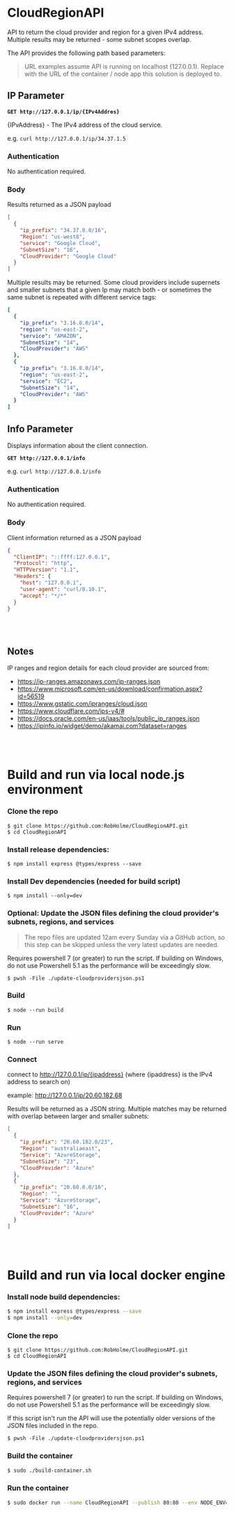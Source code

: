 # CloudRegionAPI
API to return the cloud provider and region for a given IPv4 address. Multiple results may be returned - some subnet scopes overlap. 


The API provides the following path based parameters:

>URL examples assume API is running on localhost (127.0.0.1). Replace with the URL of the container / node app this solution is deployed to.
## IP Parameter

__```GET http://127.0.0.1/ip/{IPv4Addres}```__

{IPvAddress} - The IPv4 address of the cloud service.

e.g. ```curl http://127.0.0.1/ip/34.37.1.5```

### Authentication
No authentication required.

### Body
Results returned as a JSON payload

```JSON
[
  {
    "ip_prefix": "34.37.0.0/16",
    "Region": "us-west8",
    "service": "Google Cloud",
    "SubnetSize": "16",
    "CloudProvider": "Google Cloud"
  }
]
```
Multiple results may be returned. Some cloud providers include supernets and smaller subnets that a given Ip may match both - or sometimes the same subnet is repeated with different service tags:

```yaml
[
  {
    "ip_prefix": "3.16.0.0/14",
    "region": "us-east-2",
    "service": "AMAZON",
    "SubnetSize": "14",
    "CloudProvider": "AWS"
  },
  {
    "ip_prefix": "3.16.0.0/14",
    "region": "us-east-2",
    "service": "EC2",
    "SubnetSize": "14",
    "CloudProvider": "AWS"
  }
]
```
## Info Parameter
Displays information about the client connection.

__```GET http://127.0.0.1/info```__


e.g. ```curl http://127.0.0.1/info```

### Authentication
No authentication required.

### Body
Client information returned as a JSON payload

```JSON
{
  "ClientIP": "::ffff:127.0.0.1",
  "Protocol": "http",
  "HTTPVersion": "1.1",
  "Headers": {
    "host": "127.0.0.1",
    "user-agent": "curl/8.10.1",
    "accept": "*/*"
  }
}
```
<br>
<br>

## Notes

IP ranges and region details for each cloud provider are sourced from:
* https://ip-ranges.amazonaws.com/ip-ranges.json
* https://www.microsoft.com/en-us/download/confirmation.aspx?id=56519
* https://www.gstatic.com/ipranges/cloud.json
* https://www.cloudflare.com/ips-v4/#
* https://docs.oracle.com/en-us/iaas/tools/public_ip_ranges.json
* https://ipinfo.io/widget/demo/akamai.com?dataset=ranges

<br>
<br>


# Build and run via local node.js environment
### Clone the repo
```
$ git clone https://github.com:RobHolme/CloudRegionAPI.git
$ cd CloudRegionAPI
```

### Install release dependencies:
```$ npm install express @types/express --save```

### Install Dev dependencies (needed for build script)
```$ npm install --only=dev```

### Optional: Update the JSON files defining the cloud provider's subnets, regions, and services
>The repo files are updated 12am every Sunday via a GitHub action, so this step can be skipped unless the very latest updates are needed.

Requires powershell 7 (or greater) to run the script. If building on Windows, do not use Powershell 5.1 as the performance will be exceedingly slow. 


```$ pwsh -File ./update-cloudprovidersjson.ps1```

### Build
```$ node --run build```

### Run
```$ node --run serve```

### Connect
connect to http://127.0.0.1/ip/{ipaddress}  (where {ipaddress} is the IPv4 address to search on)

example:
http://127.0.0.1/ip/20.60.182.68

Results will be returned as a JSON string. Multiple matches may be returned with overlap between larger and smaller subnets:
```json
[
  {
    "ip_prefix": "20.60.182.0/23",
    "Region": "australiaeast",
    "Service": "AzureStorage",
    "SubnetSize": "23",
    "CloudProvider": "Azure"
  },
  {
    "ip_prefix": "20.60.0.0/16",
    "Region": "",
    "Service": "AzureStorage",
    "SubnetSize": "16",
    "CloudProvider": "Azure"
  }
]
```
<br>
<br>


# Build and run via local docker engine

### Install node build dependencies:
```bash
$ npm install express @types/express --save
$ npm install --only=dev
```

### Clone the repo
```
$ git clone https://github.com:RobHolme/CloudRegionAPI.git
$ cd CloudRegionAPI
```
### Update the JSON files defining the cloud provider's subnets, regions, and services
Requires powershell 7 (or greater) to run the script. If building on Windows, do not use Powershell 5.1 as the performance will be exceedingly slow. 

If this script isn't run the API will use the potentially older versions of the JSON files included in the repo.

```$ pwsh -File ./update-cloudprovidersjson.ps1```

### Build the container
```bash
$ sudo ./build-container.sh
```

### Run the container
```bash
$ sudo docker run --name CloudRegionAPI --publish 80:80 --env NODE_ENV=production --detach robholme/cloud-region-api:latest
```